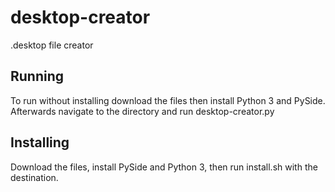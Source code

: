 # desktop-creator

.desktop file creator

## Running

To run without installing download the files then install Python 3 and PySide. Afterwards navigate to the directory and run desktop-creator.py

## Installing

Download the files, install PySide and Python 3, then run install.sh with the destination.
